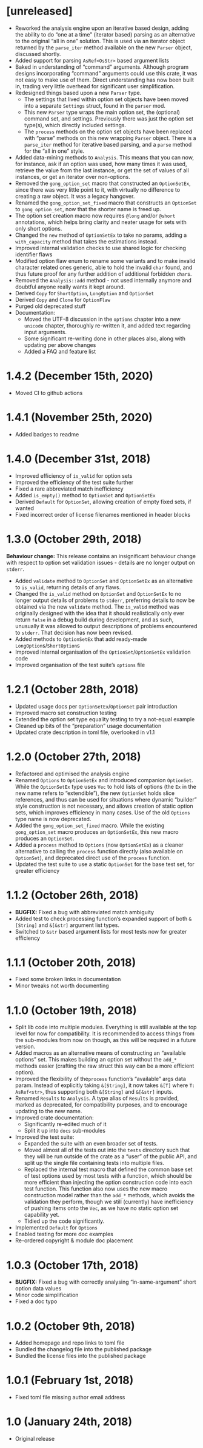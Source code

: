 # [unreleased]

 * Reworked the analysis engine upon an iterative based design, adding the ability to do “one at a
   time” (iterator based) parsing as an alternative to the original “all in one” solution. This is
   used via an iterator object returned by the `parse_iter` method available on the new `Parser`
   object, discussed shortly.
 * Added support for parsing `AsRef<OsStr>` based argument lists
 * Baked in understanding of “command” arguments.
   Although program designs incorporating “command” arguments could use this crate, it was not easy
   to make use of them. Direct understanding has now been built in, trading very little overhead for
   significant user simplification.
 * Redesigned things based upon a new `Parser` type.
    - The settings that lived within option set objects have been moved into a separate `Settings`
      struct, found in the `parser` mod.
    - This new `Parser` type wraps the main option set, the (optional) command set, and settings.
      Previously there was just the option set type(s), which directly included settings.
    - The `process` methods on the option set objects have been replaced with “parse” methods on
      this new wrapping `Parser` object. There is a `parse_iter` method for iterative based parsing,
      and a `parse` method for the “all in one” style.
 * Added data-mining methods to `Analysis`.
   This means that you can now, for instance, ask if an option was used, how many times it was used,
   retrieve the value from the last instance, or get the set of values of all instances, or get an
   iterator over non-options.
 * Removed the `gong_option_set` macro that constructed an `OptionSetEx`, since there was very
   little point to it, with virtually no difference to creating a raw object. It was a legacy
   hangover.
 * Renamed the `gong_option_set_fixed` macro that constructs an `OptionSet` to `gong_option_set`,
   now that the shorter name is freed up.
 * The option set creation macro now requires `@long` and/or `@short` annotations, which helps
   bring clarity and neater usage for sets with only short options.
 * Changed the `new` method of `OptionSetEx` to take no params, adding a `with_capacity` method
   that takes the estimations instead.
 * Improved internal validation checks to use shared logic for checking identifier flaws
 * Modified option flaw enum to rename some variants and to make invalid character related ones
   generic, able to hold the invalid `char` found, and thus future proof for any further addition of
   additional forbidden `char`s.
 * Removed the `Analysis::add` method - not used internally anymore and doubtful anyone really
   wants it kept around.
 * Derived `Copy` for `ShortOption`, `LongOption` and `OptionSet`
 * Derived `Copy` and `Clone` for `OptionFlaw`
 * Purged old deprecated stuff
 * Documentation:
    - Moved the UTF-8 discussion in the `options` chapter into a new `unicode` chapter, thoroughly
      re-written it, and added text regarding input arguments.
    - Some significant re-writing done in other places also, along with updating per above changes
    - Added a FAQ and feature list

# 1.4.2 (December 15th, 2020)

 * Moved CI to github actions

# 1.4.1 (November 25th, 2020)

 * Added badges to readme

# 1.4.0 (December 31st, 2018)

 * Improved efficiency of `is_valid` for option sets
 * Improved the efficiency of the test suite further
 * Fixed a rare abbreviated match inefficiency
 * Added `is_empty()` method to `OptionSet` and `OptionSetEx`
 * Derived `Default` for `OptionSet`, allowing creation of empty fixed sets, if wanted
 * Fixed incorrect order of license filenames mentioned in header blocks

# 1.3.0 (October 29th, 2018)

**Behaviour change:** This release contains an insignificant behaviour change with respect to
option set validation issues - details are no longer output on `stderr`.

 * Added `validate` method to `OptionSet` and `OptionSetEx` as an alternative to `is_valid`,
   returning details of any flaws.
 * Changed the `is_valid` method on `OptionSet` and `OptionSetEx` to no longer output details of
   problems to `stderr`, preferring details to now be obtained via the new `validate` method. The
   `is_valid` method was originally designed with the idea that it should realistically only ever
   return `false` in a debug build during development, and as such, unusually it was allowed to
   output descriptions of problems encountered to `stderr`. That decision has now been revised.
 * Added methods to `OptionSetEx` that add ready-made `LongOption`s/`ShortOption`s
 * Improved internal organisation of the `OptionSet`/`OptionSetEx` validation code
 * Improved organisation of the test suite’s `options` file

# 1.2.1 (October 28th, 2018)

 * Updated usage docs per `OptionSetEx`/`OptionSet` pair introduction
 * Improved macro set construction testing
 * Extended the option set type equality testing to try a not-equal example
 * Cleaned up bits of the “preparation” usage documentation
 * Updated crate description in toml file, overlooked in v1.1

# 1.2.0 (October 27th, 2018)

 * Refactored and optimised the analysis engine
 * Renamed `Options` to `OptionSetEx` and introduced companion `OptionSet`. While the `OptionSetEx`
   type uses `Vec` to hold lists of options (the `Ex` in the new name refers to “extendible”), the
   new `OptionSet` holds slice references, and thus can be used for situations where dynamic
   “builder” style construction is not necessary, and allows creation of static option sets, which
   improves efficiency in many cases. Use of the old `Options` type name is now deprecated.
 * Added the `gong_option_set_fixed` macro. While the existing `gong_option_set` macro produces
   an `OptionSetEx`, this new macro produces an `OptionSet`.
 * Added a `process` method to `Options` (now `OptionSetEx`) as a cleaner alternative to calling the
   `process` function directly (also available on `OptionSet`), and deprecated direct use of the
   `process` function.
 * Updated the test suite to use a static `OptionSet` for the base test set, for greater efficiency

# 1.1.2 (October 26th, 2018)

 * **BUGFIX:** Fixed a bug with abbreviated match ambiguity
 * Added test to check processing function’s expanded support of both `&[String]` and `&[&str]`
   argument list types.
 * Switched to `&str` based argument lists for most tests now for greater efficiency

# 1.1.1 (October 20th, 2018)

 * Fixed some broken links in documentation
 * Minor tweaks not worth documenting

# 1.1.0 (October 19th, 2018)

 * Split lib code into multiple modules. Everything is still available at the top level for now for
   compatibility. It is recommended to access things from the sub-modules from now on though, as
   this will be required in a future version.
 * Added macros as an alternative means of constructing an “available options” set. This makes
   building an option set without the `add_*` methods easier (crafting the raw struct this way can
   be a more efficient option).
 * Improved the flexibility of the`process` function’s “available” args data param. Instead of
   explicitly taking `&[String]`, it now takes `&[T]` where `T: AsRef<str>`, thus supporting both
   `&[String]` and `&[&str]` inputs.
 * Renamed `Results` to `Analysis`. A type alias of `Results` is provided, marked as deprecated, for
   compatibility purposes, and to encourage updating to the new name.
 * Improved crate documentation:
    - Significantly re-edited much of it
    - Split it up into `docs` sub-modules
 * Improved the test suite:
    - Expanded the suite with an even broader set of tests.
    - Moved almost all of the tests out into the `tests` directory such that they will be run
      outside of the crate as a “user” of the public API, and split up the single file containing
      tests into multiple files.
    - Replaced the internal test macro that defined the common base set of test options used by most
      tests with a function, which should be more efficient than injecting the option construction
      code into each test function. This function also now uses the new macro construction model
      rather than the `add_*` methods, which avoids the validation they perform, though we still
      (currently) have inefficiency of pushing items onto the `Vec`, as we have no static option set
      capability yet.
    - Tidied up the code significantly.
 * Implemented `Default` for `Options`
 * Enabled testing for more doc examples
 * Re-ordered copyright & module doc placement

# 1.0.3 (October 17th, 2018)

 * **BUGFIX:** Fixed a bug with correctly analysing “in-same-argument” short option data values
 * Minor code simplification
 * Fixed a doc typo

# 1.0.2 (October 9th, 2018)

 * Added homepage and repo links to toml file
 * Bundled the changelog file into the published package
 * Bundled the license files into the published package

# 1.0.1 (February 1st, 2018)

 * Fixed toml file missing author email address

# 1.0 (January 24th, 2018)

 * Original release
